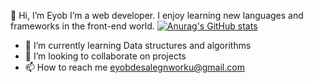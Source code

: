  👋 Hi, I’m Eyob 
  I’m a web developer. I enjoy learning new languages and frameworks in the front-end world.
[![Anurag's GitHub stats](https://github-readme-stats.vercel.app/api?username=eyob543)](https://github.com/anuraghazra/github-readme-stats)
- 🌱 I’m currently learning Data structures and algorithms
- 💞️ I’m looking to collaborate on projects
- 📫 How to reach me eyobdesalegnworku@gmail.com

<!---
eyob543/eyob543 is a ✨ special ✨ repository because its `README.md` (this file) appears on your GitHub profile.
You can click the Preview link to take a look at your changes.
--->
